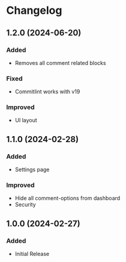 # Changelog

## 1.2.0 (2024-06-20)

### Added

- Removes all comment related blocks

### Fixed

- Commitlint works with v19

### Improved

- UI layout

## 1.1.0 (2024-02-28)

### Added

- Settings page

### Improved

- Hide all comment-options from dashboard
- Security

## 1.0.0 (2024-02-27)

### Added

- Initial Release
